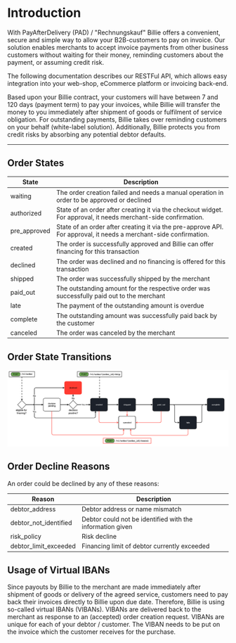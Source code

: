 # Introduction

With PayAfterDelivery (PAD) / "Rechnungskauf" Billie offers a convenient, secure and simple way to allow your B2B-customers
to pay on invoice. Our solution enables merchants to accept invoice payments from other business customers without waiting for their money,
reminding customers about the payment, or assuming credit risk.

The following documentation describes our RESTFul API, which allows easy integration into your web-shop,
eCommerce platform or invoicing back-end.

Based upon your Billie contract, your customers will have between 7 and 120 days (payment term) to pay your invoices, while Billie will 
transfer the money to you immediately after shipment of goods or fulfilment of service obligation. For outstanding payments, 
Billie takes over reminding customers on your behalf (white-label solution). Additionally, Billie protects you from credit risks 
by absorbing any potential debtor defaults.

---

## Order States

| State         | Description                                                                                   |
|---------------|-----------------------------------------------------------------------------------------------|
| waiting       | The order creation failed and needs a manual operation in order to be approved or declined    |
| authorized    | State of an order after creating it via the checkout widget. For approval, it needs merchant-side confirmation.    |
| pre_approved  | State of an order after creating it via the pre-approve API. For approval, it needs a merchant-side confirmation.  |
| created       | The order is successfully approved and Billie can offer financing for this transaction        |
| declined      | The order was declined and no financing is offered for this transaction                       |
| shipped       | The order was successfully shipped by the merchant                                            |
| paid_out      | The outstanding amount for the respective order was successfully paid out to the merchant     |
| late          | The payment of the outstanding amount is overdue                                              |
| complete      | The outstanding amount was successfully paid back by the customer                             |
| canceled      | The order was canceled by the merchant       

## Order State Transitions

![img](src/Resources/docs/orders-workflow-public.png)

## Order Decline Reasons

An order could be declined by any of these reasons:

| Reason                | Description                                               |
|-----------------------|-----------------------------------------------------------|
| debtor_address        | Debtor address or name mismatch                           |
| debtor_not_identified | Debtor could not be identified with the information given |
| risk_policy           | Risk decline                                              |
| debtor_limit_exceeded | Financing limit of debtor currently exceeded              |


## Usage of Virtual IBANs

Since payouts by Billie to the merchant are made immediately after shipment of goods or delivery of the agreed service, customers need to 
pay back their invoices directly to Billie upon due date. Therefore, Billie is using so-called virtual IBANs (VIBANs).
VIBANs are delivered back to the merchant as response to an (accepted) order creation request. VIBANs are unique for each of your 
debtor / customer. The VIBAN needs to be put on the invoice which the customer receives for the purchase.
